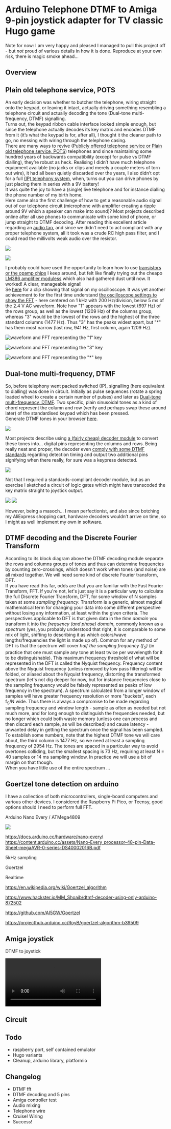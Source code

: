 # Arduino Telephone DTMF to Amiga 9-pin joystick adapter for TV classic Hugo game

Note for now: I am very happy and pleased I managed to pull this project off - but _not_ proud of various details in how it is done. Reproduce at your own risk, there is magic smoke ahead...

## Overview

## Plain old telephone service, POTS

An early decision was whether to butcher the telephone, wiring straight onto the keypad, or leaving it intact, actually driving something resembling a telephone circuit and actually decoding the tone (Dual-tone multi-frequency, DTMF) signalling.  
Turns out, the keypad ribbon cable interface looked simple enough, but since the telephone actually decodes its key matrix and encodes DTMF from it (it’s what the keypad is for, after all), I thought it the cleaner path to go, no messing with wiring through the telephone casing.  
There are many ways to revive ([Publicly offered telephone service or Plain old telephone service, POTS](https://en.wikipedia.org/wiki/Plain_old_telephone_service)) telephones and since maintaining some hundred years of backwards compatibility (except for pulse vs DTMF dialling), they’re robust as heck. Realising I didn’t have much telephone equipment available (no jacks or clips and merely a couple meters of torn out wire), it had all been quietly discarded over the years, I also didn’t opt for a full [(IP) telephony system](https://www.amazon.se/dp/B08RB1B1F8), when, turns out you can drive phones by just placing them in series with a 9V battery!  
It was quite the joy to have a (single) live telephone and for instance dialling the phone number of my birth home.  
Here came also the first challenge of how to get a reasonable audio signal out of our telephone circuit (microphone with amplifier creating a ripple around 9V which a speaker can make into sound)? Most projects described online after all use phones to communicate with some kind of phone, or jump straight to DTMF decoding. After reading this excellent article regarding an [audio tap](https://www.ranecommercial.com/legacy/note150.html), and since we didn’t need to act compliant with any proper telephone system, all it took was a crude RC high pass filter, and I could read the millivolts weak audio over the resistor.  

![](media/POTS_audio_interface.png)

![](media/POTS_very_simple_audio_interface.png)

I probably could have used the opportunity to learn how to use [transistors or the opamp chips](https://www.instructables.com/Audio-Amplifier-With-the-LM386) I keep around, but felt like finally trying out the cheapo [LM386 amplifier moduless](https://www.aliexpress.com/item/1005004606022112.html) which also had gathered dust until now. It worked! A clear, manageable signal!  
Se [here](media/DTMF_FFT.mp4) for a clip showing that signal on my oscilloscope. It was yet another achievement to for the first time understand [the oscilloscope settings to show the FFT](https://www.bruksanvisni.ng/rigol/ds1104z-plus/bruksanvisning?p=120) - here centered on 1 kHz with 200 Hz/division, below 5 ms of the 2.4 V AC waveform. Note how "1" appears with the lowest (697 Hz) of the rows group, as well as the lowest (1209 Hz) of the columns group, whereas "3" would be the lowest of the rows and the highest of the three standard columns (1477 Hz). Thus "3" has the peaks widest apart, but "*" has them most narrow (last row, 941 Hz, first column, again 1209 Hz).  

![waveform and FFT representing the "1" key](media/DTMF_FFT_1.jpg)

![waveform and FFT representing the "3" key](media/DTMF_FFT_3.jpg)

![waveform and FFT representing the "\*" key](media/DTMF_FFT_asterisk.jpg)


## Dual-tone multi-frequency, DTMF 

So, before telephony went packed switched (IP), signalling (here equivalent to dialling) was done in circuit. Initially as pulse sequences (rotate a spring loaded wheel to create a certain number of pulses) and later as [Dual-tone multi-frequency, DTMF](https://en.wikipedia.org/wiki/DTMF_signaling). Two specific, plain sinusoidal tones as a kind of chord represent the column and row (verify and perhaps swap these around later) of the standardised keypad which has been pressed.  
Generate DTMF tones in your browser [here](https://onlinetonegenerator.com/dtmf.html).

![](media/DTMF_keypad.png)

Most projects describe using [a (fairly cheap) decoder module](https://www.aliexpress.com/item/1005006831612752.html) to convert these tones into… digital pins representing the columns and rows. Being really neat and proper, the decoder even [comply with some DTMF standards](https://www.alldatasheet.com/html-pdf/77085/MITEL/MT8870/125/1/MT8870.html) regarding detection timing and output two additional pins signifying when there really, for sure was a keypress detected.  

![](media/MT8870_block_diagram.png)

Not that I required a standards-compliant decoder module, but as an exercise I sketched a circuit of logic gates which might have transcoded the key matrix straight to joystick output.  

![](media/MT8870_karnaugh_diagram.png) ![](media/MT8870_logic_to_joystick.png)

However, being a masoch… I mean perfectionist, and also since botching my AliExpress shopping cart, hardware decoders wouldn’t arrive on time, so I might as well implement my own in software.   


## DTMF decoding and the Discrete Fourier Transform

According to its block diagram above the DTMF decoding module separate the rows and columns groups of tones and thus can determine frequencies by counting zero-crossings, which doesn't work when tones (and noise) are all mixed together. We will need some kind of discrete Fourier transform, DFT.  
If you have read this far, odds are that you are familiar with the Fast Fourier Transform, FFT. If you're not, let's just say it is a particular way to calculate the full Discrete Fourier Transform, DFT, for some *window* of N samples taken at some *sampling frequency*. Transform is a generic, almost magical mathematical term for changing your data into some different perspective without losing any information, at least within the given criteria. The perspectives applicable to DFT is that given data in the *time domain* you transform it into the *frequency (and phase) domain*, commonly known as a *spectrum* (yes, you probably understood that right, it is comparable to some mix of light, shifting to describing it as which colors/wave lengths/frequencies the light is made up of).
Common for any method of DFT is that the spectrum will cover *half the sampling frequency (f<sub>S</sub>)* (in practice that one must sample any tone at least twice per wavelength for it to be distinguishable). This maximum frequency threshold of what will be represented in the DFT is called the Nyquist frequency. Frequency content above the Nyquist frequency (unless removed by low pass filtering) will be folded, or aliased about the Nyquist frequency, distorting the transformed spectrum (let's not dig deeper for now, but for instance frequencies close to the sampling frequency would be falsely represented as peaks of low frequency in the spectrum).
A spectrum calculated from a longer window of samples will have greater frequency resolution or more "buckets", each f<sub>S</sub>/N wide. Thus there is always a compromise to be made regarding sampling frequency and window length - sample as often as needed but not much more, and for long enough to distinguish the frequencies needed, but no longer which could both waste memory (unless one can process and then discard each sample, as will be described) and cause latency - unwanted delay in getting the spectrum once the signal has been sampled.
To establish some numbers, note that the highest DTMF tone we will care about, the third column is 1477 Hz, so we need at least a sampling frequency of 2954 Hz. The tones are spaced in a particular way to avoid overtones colliding, but the smallest spacing is 73 Hz, requiring at least N = 40 samples or 14 ms sampling window. In practice we will use a bit of margin on that though.  
When you have little use of the entire spectrum ... 


## Goertzel tone detection on arduino

I have a collection of both microcontrollers, single-board computers and various other devices. I considered the Raspberry Pi Pico, or Teensy, good options should I need to perform full FFT. 

Arduino Nano Every / ATMega4809 

![](media/arduino_nano_every.png)

https://docs.arduino.cc/hardware/nano-every/
https://content.arduino.cc/assets/Nano-Every_processor-48-pin-Data-Sheet-megaAVR-0-series-DS40002016B.pdf

5kHz sampling

Goertzel

Realtime


https://en.wikipedia.org/wiki/Goertzel_algorithm

https://www.hackster.io/MM_Shoaib/dtmf-decoder-using-only-arduino-872502

https://github.com/AI5GW/Goertzel

https://projecthub.arduino.cc/RoyB/goertzel-algorithm-b39509


## Amiga joystick 

DTMF to joystick

![](media/DTMF_to_joystick_LEDs.mp4)


## Circuit

## Todo

* raspberry port, self contained emulator
* Hugo variants
* Cleanup, arduino library, platformio 

## Changelog

* DTMF fft 
* DTMF decoding and 5 pins
* Amiga controller test
* Audio mixing
* Telephone wire
* Cruise! Wiring
* Success!
